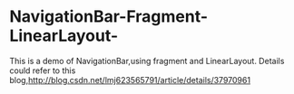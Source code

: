 # NavigationBar-Fragment-LinearLayout-
This is a demo of NavigationBar,using fragment and LinearLayout.
Details could refer to this blog,http://blog.csdn.net/lmj623565791/article/details/37970961

